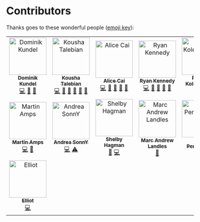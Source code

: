 # Contributors

Thanks goes to these wonderful people ([emoji key](https://github.com/kentcdodds/all-contributors#emoji-key)):

<!-- ALL-CONTRIBUTORS-LIST:START - Do not remove or modify this section -->
<!-- prettier-ignore-start -->
<!-- markdownlint-disable -->
<table>
  <tr>
    <td align="center"><a href="https://dkundel.com"><img src="https://avatars3.githubusercontent.com/u/1505101?v=4" width="100px;" alt="Dominik Kundel"/><br /><sub><b>Dominik Kundel</b></sub></a><br /><a href="https://github.com/twilio/flex-plugin-builder/commits?author=dkundel" title="Code">💻</a> <a href="https://github.com/twilio/flex-plugin-builder/commits?author=dkundel" title="Documentation">📖</a> <a href="#ideas-dkundel" title="Ideas, Planning, & Feedback">🤔</a></td>
    <td align="center"><a href="https://www.linkedin.com/in/koushatalebian"><img src="https://avatars2.githubusercontent.com/u/2308915?s=460&v=4" width="100px;" alt="Kousha Talebian"/><br /><sub><b>Kousha Talebian</b></sub></a><br /><a href="https://github.com/twilio/flex-plugin-builder/commits?author=ktalebian" title="Code">💻</a> <a href="https://github.com/twilio/flex-plugin-builder/issues?q=author%3Aktalebian" title="Bug reports">🐛</a> <a href="https://github.com/twilio/flex-plugin-builder/commits?author=ktalebian" title="Documentation">📖</a> <a href="#ideas-ktalebian" title="Ideas, Planning, & Feedback">🤔</a> <a href="#question-ktalebian" title="Answering Questions">💬</a> <a href="https://github.com/twilio/flex-plugin-builder/pulls?q=is%3Apr+reviewed-by%3Aktalebian" title="Reviewed Pull Requests">👀</a></td>
    <td align="center"><a href="https://www.linkedin.com/in/alicehcai"><img src="https://avatars1.githubusercontent.com/u/4912483?s=460&v=4" width="100px;" alt="Alice Cai"/><br /><sub><b>Alice Cai</b></sub></a><br /><a href="https://github.com/twilio/flex-plugin-builder/commits?author=ahcai" title="Code">💻</a> <a href="https://github.com/twilio/flex-plugin-builder/commits?author=ahcai" title="Documentation">📖</a> <a href="https://github.com/twilio/flex-plugin-builder/issues?q=author%3Aahcai" title="Bug reports">🐛</a> <a href="#question-ahcai" title="Answering Questions">💬</a> <a href="https://github.com/twilio/flex-plugin-builder/pulls?q=is%3Apr+reviewed-by%3Aahcai" title="Reviewed Pull Requests">👀</a></td>
    <td align="center"><a href="https://github.com/theryankennedy"><img src="https://avatars3.githubusercontent.com/u/218683?v=4" width="100px;" alt="Ryan Kennedy"/><br /><sub><b>Ryan Kennedy</b></sub></a><br /><a href="https://github.com/twilio/flex-plugin-builder/commits?author=theryankennedy" title="Code">💻</a> <a href="#ideas-theryankennedy" title="Ideas, Planning, & Feedback">🤔</a> <a href="https://github.com/twilio/flex-plugin-builder/issues?q=author%3Atheryankennedy" title="Bug reports">🐛</a> <a href="#question-theryankennedy" title="Answering Questions">💬</a> <a href="https://github.com/twilio/flex-plugin-builder/pulls?q=is%3Apr+reviewed-by%3Atheryankennedy" title="Reviewed Pull Requests">👀</a></td>
    <td align="center"><a href="https://github.com/kolencherry"><img src="https://avatars0.githubusercontent.com/u/3395618?v=4" width="100px;" alt="Patrick Kolencherry"/><br /><sub><b>Patrick Kolencherry</b></sub></a><br /><a href="https://github.com/twilio/flex-plugin-builder/commits?author=kolencherry" title="Code">💻</a> <a href="https://github.com/twilio/flex-plugin-builder/issues?q=author%3Akolencherry" title="Bug reports">🐛</a></td>
    <td align="center"><a href="http://twitter.com/jennifermarie"><img src="https://avatars0.githubusercontent.com/u/1070220?v=4" width="100px;" alt="Jen Aprahamian"/><br /><sub><b>Jen Aprahamian</b></sub></a><br /><a href="https://github.com/twilio/flex-plugin-builder/issues?q=author%3Ajennifermarie" title="Bug reports">🐛</a> <a href="https://github.com/twilio/flex-plugin-builder/commits?author=jennifermarie" title="Documentation">📖</a></td>
  </tr>
  <tr>
    <td align="center"><a href="https://ma.rtin.so"><img src="https://avatars3.githubusercontent.com/u/2159342?v=4" width="100px;" alt="Martin Amps"/><br /><sub><b>Martin Amps</b></sub></a><br /><a href="https://github.com/twilio/flex-plugin-builder/commits?author=MartinAmps" title="Code">💻</a> <a href="#ideas-MartinAmps" title="Ideas, Planning, & Feedback">🤔</a></td>
    <td align="center"><a href="https://andreasonny83.github.io"><img src="https://avatars0.githubusercontent.com/u/8806300?v=4" width="100px;" alt="Andrea SonnY"/><br /><sub><b>Andrea SonnY</b></sub></a><br /><a href="https://github.com/twilio/flex-plugin-builder/commits?author=andreasonny83" title="Code">💻</a> <a href="https://github.com/twilio/flex-plugin-builder/commits?author=andreasonny83" title="Tests">⚠️</a></td>
    <td align="center"><a href="https://shagman.codes"><img src="https://avatars0.githubusercontent.com/u/1033099?v=4" width="100px;" alt="Shelby Hagman"/><br /><sub><b>Shelby Hagman</b></sub></a><br /><a href="https://github.com/twilio/flex-plugin-builder/issues?q=author%3AShelbyZ" title="Bug reports">🐛</a> <a href="https://github.com/twilio/flex-plugin-builder/commits?author=ShelbyZ" title="Code">💻</a></td>
    <td align="center"><a href="https://appwapp.com"><img src="https://avatars2.githubusercontent.com/u/25748497?v=4" width="100px;" alt="Marc Andrew Landles"/><br /><sub><b>Marc Andrew Landles</b></sub></a><br /><a href="https://github.com/twilio/flex-plugin-builder/issues?q=author%3Amalandles" title="Bug reports">🐛</a></td>
    <td align="center"><a href="https://rynop.com"><img src="https://avatars0.githubusercontent.com/u/372730?v=4" width="100px;" alt="Ryan Pendergast"/><br /><sub><b>Ryan Pendergast</b></sub></a><br /><a href="https://github.com/twilio/flex-plugin-builder/issues?q=author%3Arynop" title="Bug reports">🐛</a></td>
    <td align="center"><a href="https://www.linkedin.com/in/viperguynaz"><img src="https://avatars1.githubusercontent.com/u/1885320?v=4" width="100px;" alt="Don Irwin"/><br /><sub><b>Don Irwin</b></sub></a><br /><a href="https://github.com/twilio/flex-plugin-builder/issues?q=author%3Aviperguynaz" title="Bug reports">🐛</a></td>
  </tr>
  <tr>
    <td align="center"><a href="https://github.com/sleepypikachu"><img src="https://avatars2.githubusercontent.com/u/1455101?v=4" width="100px;" alt="Elliot"/><br /><sub><b>Elliot</b></sub></a><br /><a href="https://github.com/twilio/flex-plugin-builder/commits?author=sleepypikachu" title="Code">💻</a></td>
  </tr>
</table>

<!-- markdownlint-enable -->
<!-- prettier-ignore-end -->
<!-- ALL-CONTRIBUTORS-LIST:END -->
